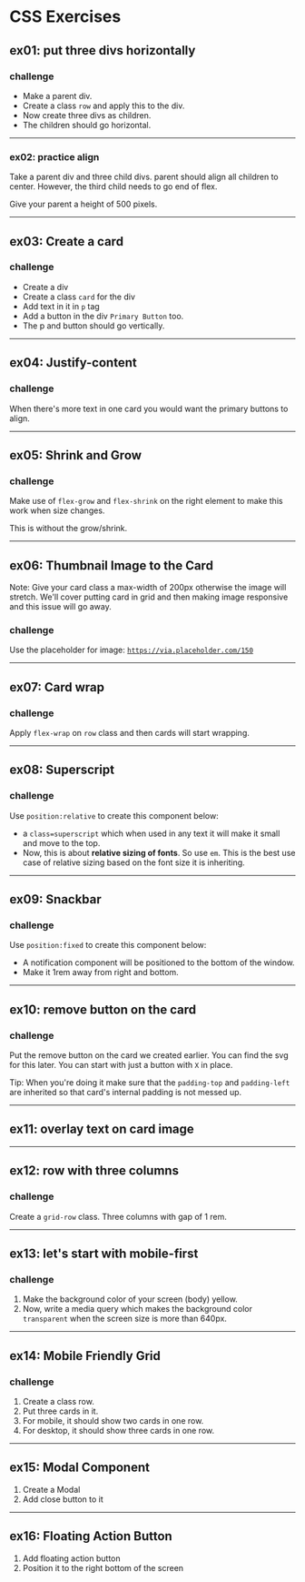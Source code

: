 # CSS Exercises

## ex01: put three divs horizontally

### challenge

- Make a parent div.
- Create a class `row` and apply this to the div.
- Now create three divs as children.
- The children should go horizontal.


---


### ex02: practice align

Take a parent div and three child divs. parent should align all children to center. However, the third child needs to go end of flex.

Give your parent a height of 500 pixels.

---

## ex03: Create a card

### challenge

- Create a div
- Create a class `card` for the div
- Add text in it in `p` tag
- Add a button in the div `Primary Button` too.
- The p and button should go vertically.

---

## ex04: Justify-content

### challenge

When there's more text in one card you would want the primary buttons to align.

---

## ex05: Shrink and Grow

### challenge

Make use of `flex-grow` and `flex-shrink` on the right element to make this work when size changes.

This is without the grow/shrink.

---

## ex06: Thumbnail Image to the Card

Note: Give your card class a max-width of 200px otherwise the image will stretch. We'll cover putting card in grid and then making image responsive and this issue will go away. 

### challenge

Use the placeholder for image: [`https://via.placeholder.com/150`](https://via.placeholder.com/150)

---

## ex07: Card wrap

### challenge

Apply `flex-wrap` on `row` class and then cards will start wrapping.

---

## ex08: Superscript 

### challenge

Use `position:relative` to create this component below: 

- a `class=superscript` which when used in any text it will make it small and move to the top.
- Now, this is about **relative sizing of fonts**. So use `em`. This is the best use case of relative sizing based on the font size it is inheriting.

---

## ex09: Snackbar

### challenge

Use `position:fixed` to create this component below:

- A notification component will be positioned to the bottom of the window.
- Make it 1rem away from right and bottom.

---

## ex10: remove button on the card

### challenge

Put the remove button on the card we created earlier. You can find the svg for this later. You can start with just a button with `X` in place.

Tip: When you're doing it make sure that the `padding-top` and `padding-left` are inherited so that card's internal padding is not messed up.

---

## ex11: overlay text on card image

---

## ex12: row with three columns

### challenge

Create a `grid-row` class. Three columns with gap of 1 rem.

---

## ex13: let's start with mobile-first

### challenge

1. Make the background color of your screen (body) yellow.
2. Now, write a media query which makes the background color `transparent` when the screen size is more than 640px.

---

## ex14: Mobile Friendly Grid

### challenge

1. Create a class row.
2. Put three cards in it. 
3. For mobile, it should show two cards in one row.
4. For desktop, it should show three cards in one row.

---

## ex15: Modal Component

1. Create a Modal 
2. Add close button to it

---

## ex16: Floating Action Button

1. Add floating action button
2. Position it to the right bottom of the screen




